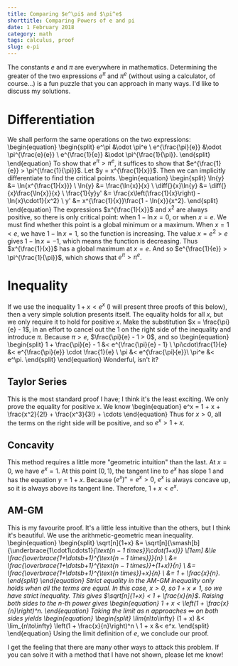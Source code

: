```yaml
---
title: Comparing $e^\pi$ and $\pi^e$
shorttitle: Comparing Powers of e and pi
date: 1 February 2018
category: math
tags: calculus, proof
slug: e-pi
---
```


The constants $e$ and $\pi$ are everywhere in mathematics.
Determining the greater of the two expressions $e^\pi$ and $\pi^e$ (without using a calculator, of course...) is a fun puzzle that you can approach in many ways.
I'd like to discuss my solutions.

# Differentiation
We shall perform the same operations on the two expressions:
\begin{equation}
	\begin{split}
		e^\pi &\odot \pi^e \\
		e^{\frac{\pi}{e}} &\odot \pi^{\frac{e}{e}} \\
		e^{\frac{1}{e}} &\odot \pi^{\frac{1}{\pi}}.
	\end{split}
\end{equation}
To show that $e^\pi > \pi^e$, it suffices to show that $e^{\frac{1}{e}} > \pi^{\frac{1}{\pi}}$.
Let $y = x^{\frac{1}{x}}$.
Then we can implicitly differentiate to find the critical points.
\begin{equation}
	\begin{split}
		\ln{y} &= \ln{x^{\frac{1}{x}}} \\
		\ln{y} &= \frac{\ln{x}}{x} \\
		\diff{}{x}\ln{y} &= \diff{}{x}\frac{\ln{x}}{x} \\
		\frac{1}{y}y' &= \frac{x\left(\frac{1}{x}\right) - \ln{x}\cdot1}{x^2} \\
		y' &= x^{\frac{1}{x}}\frac{1 - \ln{x}}{x^2}.
	\end{split}
\end{equation}
The expressions $x^{\frac{1}{x}}$ and $x^2$ are always positive, so there is only critical point: when $1 - \ln{x} = 0$, or when $x = e$.
We must find whether this point is a global minimum or a maximum.
When $x = 1 < e$, we have $1 - \ln{x} = 1$, so the function is increasing.
The value $x = e^2 > e$ gives $1 - \ln{x} = -1$, which means the function is decreasing.
Thus $x^{\frac{1}{x}}$ has a global maximum at $x = e$.
And so $e^{\frac{1}{e}} > \pi^{\frac{1}{\pi}}$, which shows that $e^\pi > \pi^e$.

# Inequality
If we use the inequality $1 + x < e^x$ (I will present three proofs of this below), then a very simple solution presents itself.
The equality holds for all $x$, but we only require it to hold for positive $x$.
Make the substitution $x = \frac{\pi}{e} - 1$, in an effort to cancel out the 1 on the right side of the inequality and introduce $\pi$.
Because $\pi>e$, $\frac{\pi}{e} - 1 > 0$, and so
\begin{equation}
	\begin{split}
		1 + \frac{\pi}{e} - 1 &< e^{\frac{\pi}{e} - 1} \\
		\pi\cdot\frac{1}{e} &< e^{\frac{\pi}{e}} \cdot \frac{1}{e} \\
		\pi &< e^{\frac{\pi}{e}}\\
		\pi^e &< e^\pi.
	\end{split}
\end{equation}
Wonderful, isn't it?

## Taylor Series
This is the most standard proof I have; I think it's the least exciting.
We only prove the equality for positive $x$.
We know
\begin{equation}
	e^x = 1 + x + \frac{x^2}{2!} + \frac{x^3}{3!} + \cdots
\end{equation}
Thus for $x > 0$, all the terms on the right side will be positive, and so $e^x > 1 + x$.

## Concavity
This method requires a little more "geometric intuition" than the last.
At $x = 0$, we have $e^x = 1$.
At this point $(0,1)$, the tangent line to $e^x$ has slope $1$ and has the equation $y = 1 + x$.
Because $(e^x)'' = e^x > 0$, $e^x$ is always concave up, so it is always above its tangent line.
Therefore, $1 + x < e^x$.

## AM-GM
This is my favourite proof.
It's a little less intuitive than the others, but I think it's beautiful.
We use the arithmetic-geometric mean inequality.
\begin{equation}
	\begin{split}
		\sqrt[n]{1+x} &= \sqrt[n]{\smash[b]{\underbrace{1\cdot1\cdots1}_{\text{$n-1$ times}}\cdot(1+x)}} \\[1em]
		&\le \frac{\overbrace{1+\dotsb+1}^{\text{$n-1$ times}}}{n} \\
		&= \frac{\overbrace{1+\dotsb+1}^{\text{$n-1$ times}}+(1+x)}{n} \\
		&= \frac{\overbrace{1+\dotsb+1}^{\text{$n$ times}}+x}{n} \\
		&= 1 + \frac{x}{n}.
	\end{split}
\end{equation}
Strict equality in the AM-GM inequality only holds when all the terms are equal.
In this case, $x > 0$, so $1 + x \neq 1$, so we have strict inequality.
This gives $\sqrt[n]{1+x} < 1 + \frac{x}{n}$.
Raising both sides to the $n$-th power gives
\begin{equation}
	1 + x < \left(1 + \frac{x}{n}\right)^n.
\end{equation}
Taking the limit as $n$ approaches $\infty$ on both sides yields
\begin{equation}
	\begin{split}
		\lim_{n\to\infty} (1 + x) &< \lim_{n\to\infty} \left(1 + \frac{x}{n}\right)^n \\
		1 + x &< e^x.
	\end{split}
\end{equation}
Using the limit definition of $e$, we conclude our proof.

I get the feeling that there are many other ways to attack this problem. If you can solve it with a method that I have not shown, please let me know!
